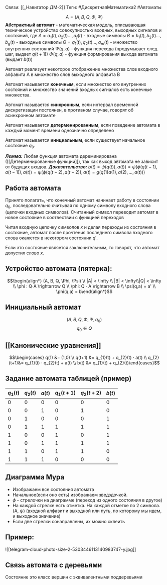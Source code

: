 Связи: [[_Навигатор ДМ-2]]
Теги: #ДискретнаяМатематика2 #Автоматы

$$\textit{A} = (A, B, Q, \Phi, \Psi)$$
**Абстрактный автомат** - математическая модель, описывающая техническое устройство совокупностью входных, выходных сигналов и состояний, где 
$A = a_{1}(t),a_{2}(t)..., a_{f}(t)$ - входные символы
$B = b_{1}(t),b_{2}(t)..., b_{g}(t)$ - выходные символы
$Q = q_{1}(t),q_{2}(t)..., q_{m}(t)$ - множество внутренних состояний
$\Psi(q, a)$ - функция перехода (продумывает след шаг, выдает $q(t+1)$)
$\Phi(q,a)$ - функция формирования выхода автомата (выдает $b(t)$)

Автомат реализует некоторое отображение множества слов входного алфавита A в множество слов выходного алфавита B

Автомат называется **конечным**, если множество его внутренних состояний и множество значений входных сигналов есть конечные множества.

Автомат называется **синхронным**, если интервал временной дискретизации постоянен, в противном случае, говорят об асинхронном автомате

Автомат называется **детерменированным**, если поведение автомата в каждый момент времени однозначно определено

Автомат называется **инициальным**, если существует начальное состояние $q_0$. 

***Лемма:*** Любая функция автомата дереминирована ([[Детерменированные функции]]), так как выход автомата не зависит от будущих входов. 
***Доказательство:*** 
$b(t) = \psi(q(t)), a(t)) = \psi(\phi(q(t-1), a(t-1)), a(t) ) = \psi(\phi(q(t-2), a(t-2)), a(t) = g(q(1)a(1), a(2),...,a(t)))$

 ## Работа автомата
Принято полагать, что конечный автомат начинает работу в состоянии $q_0$, последовательно считывая по одному символу входного слова (цепочки входных символов). Считанный символ переводит автомат в новое состояние в соотвествии с функцией переходов

Читая входную цепочку символов $x$ и делая переходы из состояния в состояние, автомат после прочтения последнего символа входного слова окажется в некотором состоянии $q'$. 

Если это состояние является заключительным, то говорят, что автомат допустил слово $x$. 

## Устройство автомата (пятерка):
$$\begin{align*} (A, B, Q, \Phi, \Psi) \\  |A| < \infty \\ |B| < \infty\\|Q| < \infty \\ \phi : Q⋅A \rightarrow Q \\ \phi: Q ⋅ A \rightarrow B \\ \psi(q,a) = a' \\ \phi(q,a) = b\end{align*}$$
## Инициальный автомат
$$(A, B, Q, \Phi, \Psi, q_0)$$
$$q_{0}\in Q$$

## [[Канонические уравнения]]

$$\begin{cases} q(1) &= (1,0) \\ q(t+1) &= q_{1}(t) + q_{2}(t) ⋅ a(t) \\ q_{2}(t+1)&= q_{1}(t) ⋅ q_{2}(t) + a(t)  \\ b(t) &= q_{1}(t) + q_{2}(t)\end{cases}$$

## Задание автомата таблицей (пример)
| $q_{1}(t)$ | $q_{2}(t)$ | $a(t)$ | $q_{1}(t+1)$ | $q_{2}(t+2)$ | $b(t)$ |
| ---------- | ---------- | ------ | ------------ | ------------ | ------ |
| 0          | 0          | 0      | 0            | 0            | 0      |
| 0          | 0          | 1      | 0            | 1            | 0      |
| 0          | 1          | 0      | 0            | 0            | 1      |
| 0          | 1          | 1      | 1            | 1            | 1      |
| 1          | 0          | 0      | 1            | 0            | 1      |
| 1          | 0          | 1      | 1            | 1            | 1      |
| 1          | 1          | 0      | 1            | 1            | 0      |
| 1          | 1          | 1      | 0            | 0            | 0      |

## Диаграмма Мура
- Изображаем все состояния автомата
- Начальное(если оно есть) изображаем зведздочкой. 
- $\phi$ - стрелочки на диаграмме (переход из одного состояния в другое)
- На каждой стрелке есть отметка. На каждой отметке по 2 символа. (A, $\psi$) (входной алфавит и выходной или путь, по которому мы идем, и выходное значение)
- Если две стрелки сонаправлены, их можно склеить
## Пример:
![[telegram-cloud-photo-size-2-5303446113140983747-y.jpg]]

## Связь автомата с деревьями
Состояние это класс вершин с эквивалентными поддеревьями